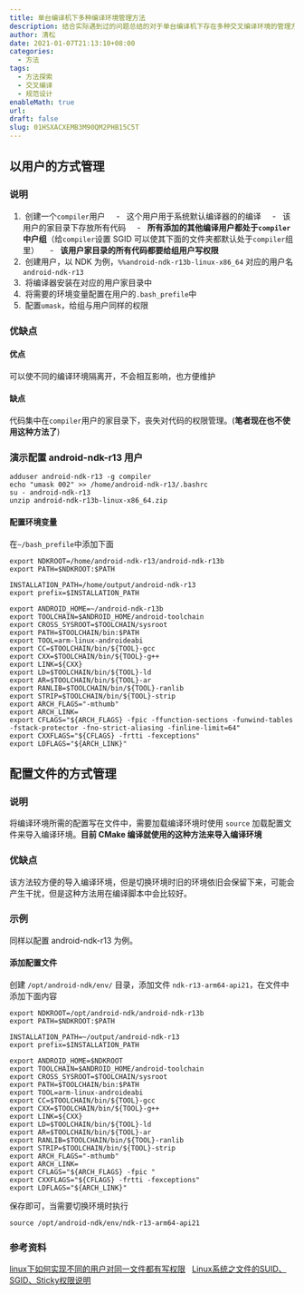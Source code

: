 ```yaml
---
title: 单台编译机下多种编译环境管理方法
description: 结合实际遇到过的问题总结的对于单台编译机下存在多种交叉编译环境的管理方法
author: 清松
date: 2021-01-07T21:13:10+08:00
categories:
  - 方法
tags:
  - 方法探索
  - 交叉编译
  - 规范设计
enableMath: true
url: 
draft: false
slug: 01HSXACXEMB3M90QM2PHB15C5T
---
```

## 以用户的方式管理

### 说明
1.  创建一个`compiler`用户
    -   这个用户用于系统默认编译器的的编译
    -   该用户的家目录下存放所有代码
    -   **所有添加的其他编译用户都处于`compiler`中户组**（给`compiler`设置 SGID 可以使其下面的文件夹都默认处于`compiler`组里）
    -   **该用户家目录的所有代码都要给组用户写权限**
2.  创建用户，以 NDK 为例，`%%android-ndk-r13b-linux-x86_64` 对应的用户名 `android-ndk-r13`
3.  将编译器安装在对应的用户家目录中
4.  将需要的环境变量配置在用户的`.bash_prefile`中
5.  配置`umask`，给组与用户同样的权限 
### 优缺点

#### 优点
可以使不同的编译环境隔离开，不会相互影响，也方便维护
#### 缺点
代码集中在`compiler`用户的家目录下，丧失对代码的权限管理。(**笔者现在也不使用这种方法了**)
### 演示配置 android-ndk-r13 用户

``` shell
adduser android-ndk-r13 -g compiler
echo "umask 002" >> /home/android-ndk-r13/.bashrc
su - android-ndk-r13
unzip android-ndk-r13b-linux-x86_64.zip
```
#### 配置环境变量
在`~/bash_prefile`中添加下面
``` shell
export NDKROOT=/home/android-ndk-r13/android-ndk-r13b
export PATH=$NDKROOT:$PATH

INSTALLATION_PATH=/home/output/android-ndk-r13
export prefix=$INSTALLATION_PATH

export ANDROID_HOME=~/android-ndk-r13b
export TOOLCHAIN=$ANDROID_HOME/android-toolchain
export CROSS_SYSROOT=$TOOLCHAIN/sysroot
export PATH=$TOOLCHAIN/bin:$PATH
export TOOL=arm-linux-androideabi
export CC=$TOOLCHAIN/bin/${TOOL}-gcc
export CXX=$TOOLCHAIN/bin/${TOOL}-g++
export LINK=${CXX}
export LD=$TOOLCHAIN/bin/${TOOL}-ld
export AR=$TOOLCHAIN/bin/${TOOL}-ar
export RANLIB=$TOOLCHAIN/bin/${TOOL}-ranlib
export STRIP=$TOOLCHAIN/bin/${TOOL}-strip
export ARCH_FLAGS="-mthumb"
export ARCH_LINK=
export CFLAGS="${ARCH_FLAGS} -fpic -ffunction-sections -funwind-tables -fstack-protector -fno-strict-aliasing -finline-limit=64"
export CXXFLAGS="${CFLAGS} -frtti -fexceptions"
export LDFLAGS="${ARCH_LINK}"
```
## 配置文件的方式管理

### 说明
将编译环境所需的配置写在文件中，需要加载编译环境时使用 `source` 加载配置文件来导入编译环境。**目前 CMake 编译就使用的这种方法来导入编译环境**
### 优缺点
该方法较方便的导入编译环境，但是切换环境时旧的环境依旧会保留下来，可能会产生干扰，但是这种方法用在编译脚本中会比较好。
### 示例
同样以配置 android-ndk-r13 为例。
#### 添加配置文件
创建 `/opt/android-ndk/env/` 目录，添加文件 `ndk-r13-arm64-api21`，在文件中添加下面内容

``` shell
export NDKROOT=/opt/android-ndk/android-ndk-r13b
export PATH=$NDKROOT:$PATH

INSTALLATION_PATH=~/output/android-ndk-r13
export prefix=$INSTALLATION_PATH

export ANDROID_HOME=$NDKROOT
export TOOLCHAIN=$ANDROID_HOME/android-toolchain
export CROSS_SYSROOT=$TOOLCHAIN/sysroot
export PATH=$TOOLCHAIN/bin:$PATH
export TOOL=arm-linux-androideabi
export CC=$TOOLCHAIN/bin/${TOOL}-gcc
export CXX=$TOOLCHAIN/bin/${TOOL}-g++
export LINK=${CXX}
export LD=$TOOLCHAIN/bin/${TOOL}-ld
export AR=$TOOLCHAIN/bin/${TOOL}-ar
export RANLIB=$TOOLCHAIN/bin/${TOOL}-ranlib
export STRIP=$TOOLCHAIN/bin/${TOOL}-strip
export ARCH_FLAGS="-mthumb"
export ARCH_LINK=
export CFLAGS="${ARCH_FLAGS} -fpic "
export CXXFLAGS="${CFLAGS} -frtti -fexceptions"
export LDFLAGS="${ARCH_LINK}"
```

保存即可，当需要切换环境时执行
```
source /opt/android-ndk/env/ndk-r13-arm64-api21
```



### 参考资料

[linux下如何实现不同的用户对同一文件都有写权限](https://blog.csdn.net/u010554294/article/details/88996397)    
[Linux系统之文件的SUID、SGID、Sticky权限说明](https://www.cnblogs.com/qiuhom-1874/p/9838468.html)     